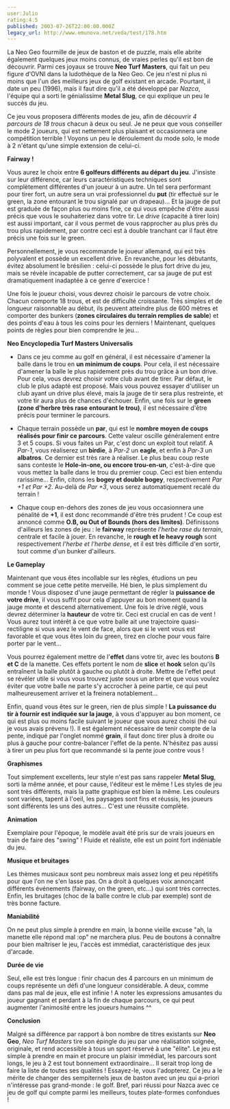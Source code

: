 ```yaml
---
user:Julio
rating:4.5
published: 2003-07-26T22:00:00.000Z
legacy_url: http://www.emunova.net/veda/test/178.htm
---
```

La Neo Geo fourmille de jeux de baston et de puzzle, mais elle abrite également quelques jeux moins connus, de vraies perles qu'il est bon de découvrir. Parmi ces joyaux se trouve **Neo Turf Masters**, qui fait un peu figure d'OVNI dans la ludothèque de la Neo Geo. Ce jeu n'est ni plus ni moins que l'un des meilleurs jeux de golf existant en arcade. Pourtant, il date un peu (1996), mais il faut dire qu'il a été développé par _Nazca_, l'équipe qui a sorti le génialissime **Metal Slug**, ce qui explique un peu le succès du jeu.  

  

Ce jeu vous proposera différents modes de jeu, afin de découvrir _4 parcours de 18 trous_ chacun à deux ou seul. Je ne peux que vous conseiller le mode 2 joueurs, qui est nettement plus plaisant et occasionnera une compétition terrible ! Voyons un peu le déroulement du mode solo, le mode à 2 n'étant qu'une simple extension de celui-ci.  

  

**Fairway !**  

  

Vous aurez le choix entre **6 golfeurs différents au départ du jeu**. J'insiste sur leur différence, car leurs caractéristiques techniques sont complètement différentes d'un joueur à un autre. Un tel sera performant pour tirer fort, un autre sera un vrai professionnel du **put** (tir effectué sur le green, la zone entourant le trou signalé par un drapeau)... Et la jauge de put est graduée de façon plus ou moins fine, ce qui vous empêche d'être aussi précis que vous le souhaiteriez dans votre tir. Le _drive_ (capacité à tirer loin) est aussi important, car il vous permet de vous rapprocher au plus près du trou plus rapidement, par contre ceci est à double tranchant car il faut être précis une fois sur le green.  

  

Personnellement, je vous recommande le joueur allemand, qui est très polyvalent et possède un excellent drive. En revanche, pour les débutants, évitez absolument le brésilien : celui-ci possède le plus fort drive du jeu, mais se révèle incapable de putter correctement, car sa jauge de put est dramatiquement inadaptée à ce genre d'exercice !  

  

Une fois le joueur choisi, vous devrez choisir le parcours de votre choix. Chacun comporte 18 trous, et est de difficulté croissante. Très simples et de longueur raisonnable au début, ils peuvent atteindre plus de 600 mètres et comporter des bunkers (**zones circulaires du terrain remplies de sable**) et des points d'eau à tous les coins pour les derniers ! Maintenant, quelques points de règles pour bien comprendre le jeu...  

  

  

**Neo Encyclopedia Turf Masters Universalis**  

  


  

* Dans ce jeu comme au golf en général, il est nécessaire d'amener la balle dans le trou en **un minimum de coups**. Pour cela, il est nécessaire d'amener la balle le plus rapidement près du trou grâce à un bon drive. Pour cela, vous devrez choisir votre club avant de tirer. Par défaut, le club le plus adapté est proposé. Mais vous pouvez essayer d'utiliser un club ayant un drive plus élevé, mais la jauge de tir sera plus restreinte, et votre tir aura plus de chances d'échouer. Enfin, une fois sur le **green (zone d'herbre très rase entourant le trou)**, il est nécessaire d'être précis pour terminer le parcours.  

  

* Chaque terrain possède un **par**, qui est le **nombre moyen de coups réalisés pour finir ce parcours**. Cette valeur oscille généralement entre 3 et 5 coups. Si vous faites un Par, c'est donc un exploit tout relatif. A _Par-1_, vous réaliserez un **birdie**, à _Par-2_ un **eagle**, et enfin à _Par-3_ un **albatros**. Ce dernier est très rare à réaliser. Le plus beau coup reste sans conteste le **Hole-in-one, ou encore trou-en-un**, c'est-à-dire que vous mettez la balle dans le trou du premier coup. Ceci est bien entendu rarissime... Enfin, citons les **bogey et double bogey**, respectivement _Par +1 et Par +2_. Au-delà de _Par +3_, vous serez automatiquement recalé du terrain !  

* Chaque coup en-dehors des zones de jeu vous occasionnera une pénalité de **+1**, il est donc recommandé d'être très prudent ! Ce coup est annoncé comme **O.B, ou Out of Bounds (hors des limites)**. Définissons d'ailleurs les zones de jeu : le **fairway** représente _l'herbe rase du terrain_, centrale et facile à jouer. En revanche, le **rough et le heavy rough** sont respectivement _l'herbe et l'herbe dense_, et il est très difficile d'en sortir, tout comme d'un bunker d'ailleurs.  

  

  

  

**Le Gameplay**  

  

Maintenant que vous êtes incollable sur les règles, étudions un peu comment se joue cette petite merveille. Hé bien, le plus simplement du monde ! Vous disposez d'une jauge permettant de régler la **puissance de votre drive**, il vous suffit pour cela d'appuyer au bon moment quand la jauge monte et descend alternativement. Une fois le drive réglé, vous devrez déterminer la **hauteur** de votre tir. Ceci est crucial en cas de vent ! Vous aurez tout intérêt à ce que votre balle ait une trajectoire quasi-rectiligne si vous avez le vent de face, alors que si le vent vous est favorable et que vous êtes loin du green, tirez en cloche pour vous faire porter par le vent...  

  

Vous pourrez également mettre de l'**effet** dans votre tir, avec les boutons **B et C** de la manette. Ces effets portent le nom de **slice** et **hook** selon qu'ils entraînent la balle plutôt à gauche ou plutôt à droite. Mettre de l'effet peut se révéler utile si vous vous trouvez juste sous un arbre et que vous voulez éviter que votre balle ne parte s'y accrocher à peine partie, ce qui peut malheureusement arriver et la freinera notablement...  

  

Enfin, quand vous êtes sur le green, rien de plus simple ! **La puissance du tir à fournir est indiquée sur la jauge**, à vous d'appuyer au bon moment, ce qui est plus ou moins facile suivant le joueur que vous aurez choisi (hé oui je vous avais prévenu !). Il est également nécessaire de tenir compte de la pente, indiqué par l'onglet nommé **grain**, il faut donc tirer plus à droite ou plus à gauche pour contre-balancer l'effet de la pente. N'hésitez pas aussi à tirer un peu plus fort que recommandé si la pente joue contre vous !  

  

**Graphismes**  

  

Tout simplement excellents, leur style n'est pas sans rappeler **Metal Slug**, sorti la même année, et pour cause, l'éditeur est le même ! Les styles de jeu sont très différents, mais la patte graphique est bien la même. Les couleurs sont variées, tapent à l'oeil, les paysages sont fins et réussis, les joueurs sont différents les uns des autres... C'est une réussite complète.  

  

**Animation**  

  

Exemplaire pour l'époque, le modèle avait été pris sur de vrais joueurs en train de faire des "swing" ! Fluide et réaliste, elle est un point fort indéniable du jeu.  

  

  

**Musique et bruitages**  

  

Les thèmes musicaux sont peu nombreux mais assez long et peu répétitifs pour que l'on ne s'en lasse pas. On a droit à quelques voix annonçant différents événements (fairway, on the green, etc...) qui sont très correctes. Enfin, les bruitages (choc de la balle contre le club par exemple) sont de très bonne facture.  

  

**Maniabilité**  

  

On ne peut plus simple à prendre en main, la bonne vieille excuse "ah, la manette elle répond mal :op" ne marchera plus. Peu de boutons à connaître pour bien maîtriser le jeu, l'accès est immédiat, caractéristique des jeux d'arcade.  

  

**Durée de vie**  

  

Seul, elle est très longue : finir chacun des 4 parcours en un minimum de coups représente un défi d'une longueur considérable. A deux, comme dans pas mal de jeux, elle est infinie ! A noter les expressions amusantes du joueur gagnant et perdant à la fin de chaque parcours, ce qui peut augmenter l'animosité entre les joueurs humains ^^  

  

**Conclusion**  

  

Malgré sa différence par rapport à bon nombre de titres existants sur **Neo Geo**, _Neo Turf Masters_ tire son épingle du jeu par une réalisation soignée, originale, et rend accessible à tous un sport réservé à une "élite". Le jeu est simple à prendre en main et procure un plaisir immédiat, les parcours sont longs, le jeu à 2 est tout bonnement extraordinaire... Il serait trop long de faire la liste de toutes ses qualités ! Essayez-le, vous l'adopterez. Ce jeu a le mérite de changer des sempiternels jeux de baston avec un jeu qui a-priori n'intéresse pas grand-monde : le golf. Bref, pari réussi pour Nazca avec ce jeu de golf qui compte parmi les meilleurs, toutes plate-formes confondues !